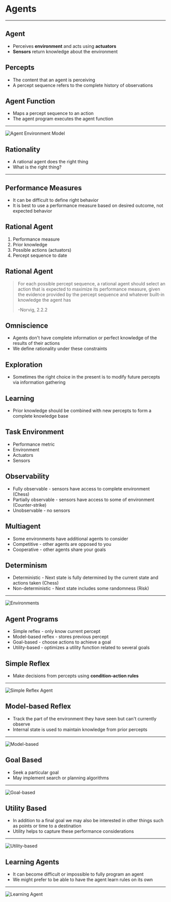 Agents
======
---

Agent
-----

- Perceives **environment** and acts using **actuators**
- **Sensors** return knowledge about the environment

Percepts
--------

- The content that an agent is perceiving
- A percept sequence refers to the complete history of observations

Agent Function
--------------

- Maps a percept sequence to an action
- The agent program executes the agent function

---

![Agent Environment Model](media/agent.png)

Rationality
-----------

- A rational agent does the right thing
- What is the right thing?

---

Performance Measures
--------------------

- It can be difficult to define right behavior
- It is best to use a performance measure based on desired outcome, not expected behavior

Rational Agent
--------------

1. Performance measure
2. Prior knowledge
3. Possible actions (actuators)
4. Percept sequence to date

Rational Agent
--------------

> For each possible percept sequence, a rational agent should select an action that is expected to maximize its performance measure, given the evidence provided by the percept sequence and whatever built-in knowledge the agent has
>
> -Norvig, 2.2.2

Omniscience
-----------

- Agents don't have complete information or perfect knowledge of the results of their actions
- We define rationality under these constraints

Exploration
-----------

- Sometimes the right choice in the present is to modify future percepts via information gathering

Learning
--------

- Prior knowledge should be combined with new percepts to form a complete knowledge base

Task Environment
----------------

- Performance metric
- Environment
- Actuators
- Sensors

Observability
-------------

- Fully observable - sensors have access to complete environment (Chess)
- Partially observable - sensors have access to some of environment (Counter-strike)
- Unobservable - no sensors

Multiagent
----------

- Some environments have additional agents to consider
- Competitive - other agents are opposed to you
- Cooperative - other agents share your goals

Determinism
------------

- Deterministic - Next state is fully determined by the current state and actions taken (Chess)
- Non-deterministic - Next state includes some randomness (Risk)

---

![Environments](media/environments.png)

Agent Programs
--------------

- Simple reflex - only know current percept
- Model-based reflex - stores previous percept
- Goal-based - choose actions to achieve a goal
- Utility-based - optimizes a utility function related to several goals

Simple Reflex
-------------

- Make decisions from percepts using **condition-action rules**

---

![Simple Reflex Agent](media/simple-reflex.png)

Model-based Reflex
------------------

- Track the part of the environment they have seen but can't currently observe
- Internal state is used to maintain knowledge from prior percepts

---

![Model-based](media/model-based-reflex.png)

Goal Based
----------

- Seek a particular goal
- May implement search or planning algorithms

---

![Goal-based](media/goal-based.png)

Utility Based
-------------

- In addition to a final goal we may also be interested in other things such as points or time to a destination
- Utility helps to capture these performance considerations

---

![Utility-based](media/utility-based.png)

Learning Agents
---------------

- It can become difficult or impossible to fully program an agent
- We might prefer to be able to have the agent learn rules on its own

---

![Learning Agent](media/learning-agent.png)

